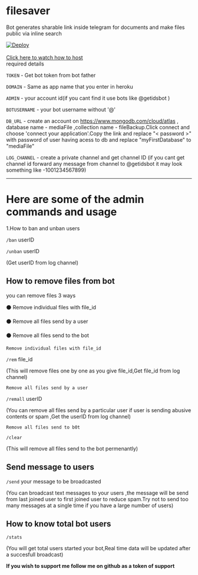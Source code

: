 # filesaver
Bot generates sharable link inside telegram for documents and make files public via inline search

<a href="https://heroku.com/deploy?template=https://github.com/pindoajah90/filesaver">
  <img src="https://www.herokucdn.com/deploy/button.svg" alt="Deploy">
</a>
<br><br>
<a href="https://youtu.be/zw_ijvhzomI">
Click here to watch how to host
</a>
<br>
required details 

<code>TOKEN</code> - Get bot token from bot father

<code>DOMAIN</code> - Same as app name that you enter in heroku

<code>ADMIN</code> - your account id(if you cant find it use bots like @getidsbot )

<code>BOTUSERNAME</code> - your bot username without '@'

<code>DB_URL</code> - create an account on https://www.mongodb.com/cloud/atlas , database name - mediaFile ,collection name - fileBackup.Click connect and choose 'connect your application'.Copy the link and replace "< password >" with password of user having acess to db and replace "myFirstDatabase" to "mediaFile"

<code>LOG_CHANNEL</code> - create a private channel and get channel ID (if you cant get channel id forward any message from channel to @getidsbot it may look something like -1001234567899)  
<hr>

<h1>Here are some of the admin commands and usage</h1>


1.How to ban and unban users


<code>/ban</code> userID

<code>/unban</code> userID

(Get userID from log channel)


<h2>How to remove files from bot</h2>


you can remove files 3 ways

 ⚫ Remove individual files with file_id

 ⚫ Remove all files send by a user

 ⚫ Remove all files send to the bot


    Remove individual files with file_id

<code>/rem</code> file_id

(This will remove files one by one as you give file_id,Get file_id from log channel)


    Remove all files send by a user

<code>/remall</code> userID

(You can remove all files send by a particular user if user is sending abusive contents or spam ,Get the userID from log channel)


    Remove all files send to b0t

<code>/clear</code>

(This will remove all files send to the bot permenantly)


<h2>Send message to users</h2>

<code>/send</code> your message to be broadcasted

(You can broadcast text messages to your users ,the message will be send from last joined user to first joined user to reduce spam.Try not to send too many messages at a single time if you have a large number of users)


<h2>How to know total bot users</h2>

<code>/stats</code>

(You will get total users started your bot,Real time data will be updated after a succesfull broadcast)



<b>If you wish to support me follow me on github as a token of support</b>

